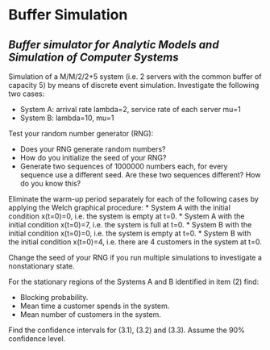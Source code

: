 # Buffer Simulation

## *Buffer simulator for Analytic Models and Simulation of Computer Systems*

Simulation of a M/M/2/2+5 system (i.e. 2 servers with the common buffer of capacity 5) by means of discrete event simulation. Investigate the following two cases:
  * System A: arrival rate lambda=2, service rate of each server mu=1
  * System B: lambda=10, mu=1

Test your random number generator (RNG):
  * Does your RNG generate random numbers?
  * How do you initialize the seed of your RNG? 
  * Generate two sequences of 1000000 numbers each, for every sequence use a different seed. 
       Are these two sequences different? How do you know this?    

Eliminate the warm-up period separately for each of the following cases by applying 
   the Welch graphical procedure:
    * System A with the initial condition x(t=0)=0, i.e. the system is empty at t=0.
   	* System A with the initial condition x(t=0)=7, i.e. the system is full at t=0.
   	* System B with the initial condition x(t=0)=0, i.e. the system is empty at t=0.
  	* System B with the initial condition x(t=0)=4, i.e. there are 4 customers in the system at t=0.

Change the seed of your RNG if you run multiple simulations to investigate a nonstationary state.


For the stationary regions of the Systems A and B identified in item (2) find: 
   * Blocking probability.
   * Mean time a customer spends in the system.
   * Mean number of customers in the system.
   
Find the confidence intervals for (3.1), (3.2) and (3.3). Assume the 90% confidence level. 


